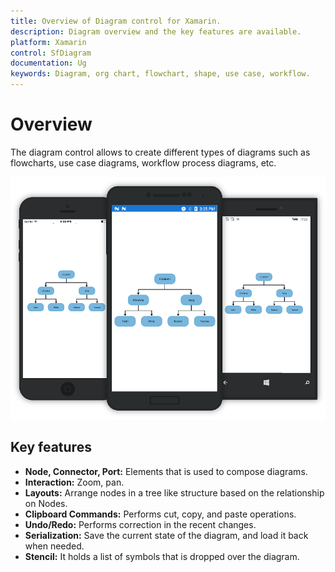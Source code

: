 ```yaml
---
title: Overview of Diagram control for Xamarin.
description: Diagram overview and the key features are available.
platform: Xamarin
control: SfDiagram
documentation: Ug
keywords: Diagram, org chart, flowchart, shape, use case, workflow.
---
```


# Overview

The diagram control allows to create different types of diagrams such as flowcharts, use case diagrams, workflow process diagrams, etc.

![](Overview_images/img1.png)


## Key features

* **Node, Connector, Port:** Elements that is used to compose diagrams.
* **Interaction:** Zoom, pan.
* **Layouts:** Arrange nodes in a tree like structure based on the relationship on Nodes.
* **Clipboard Commands:** Performs cut, copy, and paste operations.
* **Undo/Redo:** Performs correction in the recent changes.
* **Serialization:** Save the current state of the diagram, and load it back when needed.
* **Stencil:** It holds a list of symbols that is dropped over the diagram.
